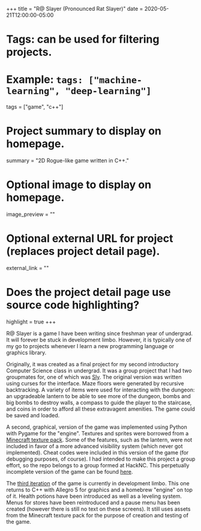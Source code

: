 +++
title = "R@ Slayer (Pronounced Rat Slayer)"
date = 2020-05-21T12:00:00-05:00

# Tags: can be used for filtering projects.
# Example: `tags: ["machine-learning", "deep-learning"]`
tags = ["game", "c++"]

# Project summary to display on homepage.
summary = "2D Rogue-like game written in C++."

# Optional image to display on homepage.
image_preview = ""

# Optional external URL for project (replaces project detail page).
external_link = ""

# Does the project detail page use source code highlighting?
highlight = true
+++

R@ Slayer is a game I have been writing since freshman year of undergrad. It will forever be stuck in development limbo. However, it is typically one of my go to projects whenever I learn a new programming language or graphics library.

Originally, it was created as a final project for my second introductory Computer Science class in undergrad. It was a group project that I had two groupmates for, one of which was [Sly](https://www.twitch.tv/slydude_). The original version was written using curses for the interface. Maze floors were generated by recursive backtracking. A variety of items were used for interacting with the dungeon: an upgradeable lantern to be able to see more of the dungeon, bombs and big bombs to destroy walls, a compass to guide the player to the staircase, and coins in order to afford all these extravagent amenities. The game could be saved and loaded. 

A second, graphical, version of the game was implemented using Python with Pygame for the "engine". Textures and sprites were borrowed from a [Minecraft texture pack](https://resourcepack.net/ovos-rustic-resource-pack/). Some of the features, such as the lantern, were not included in favor of a more advanced visibility system (which never got implemented). Cheat codes were included in this version of the game (for debugging purposes, of course). I had intended to make this project a group effort, so the repo belongs to a group formed at HackNC. This perpetually incomplete version of the game can be found [here](https://github.com/fluffyAntenna/crispy-spoon).

The [third iteration](https://github.com/mythWizard/RatSlayer) of the game is currently in development limbo. This one returns to C++ with Allegro 5 for graphics and a homebrew "engine" on top of it. Health potions have been introduced as well as a leveling system. Menus for stores have been reintroduced and a pause menu has been created (however there is still no text on these screens). It still uses assets from the Minecraft texture pack for the purpose of creation and testing of the game.